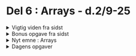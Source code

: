 # Del 6 : Arrays - d.2/9-25





[//]: # (-----------------------------------------------------------------------------------------------------------------------------)
[//]: # (--------------------------------------------VIGTIG VIDEN FRA SIDST-----------------------------------------------------------)
[//]: # (-----------------------------------------------------------------------------------------------------------------------------)


<details class="blue">
  <summary>Vigtig viden fra sidst</summary>

- hvad menes med "operander" og "operator"
- hvordan afgøres om to variabler er ens, med "sammenligningsoperatorer"
- hvad er "modulus"


</details>


[//]: # (-----------------------------------------------------------------------------------------------------------------------------)
[//]: # (--------------------------------------------------OPGAVE FRA SIDST-----------------------------------------------------------)
[//]: # (-----------------------------------------------------------------------------------------------------------------------------)


<details class="blue">
  <summary>Bonus opgave fra sidst</summary>

```
function setup() {
  createCanvas(400, 400);
}

function draw() {
  background(0, 5);
  noStroke();
  
  let x = frameCount%400
  
  let puls = 50*((frameCount/50|0)%2) + 200;
  
  let op_puls = -50*(((frameCount)%100)/99|0) 
  
  let ned_puls = 50*(((frameCount+50)%100)/99|0)
  
  rect(x, puls, 10, op_puls + ned_puls + 10 );
}

```

<pre class="blue">

Sådan skabes "puls"

f                 1  2  3  4 ... 49   50  51  52 .. 99  100 101 102

f/50              0  0  0  0 ... 0    1   1   1     1   2   2   2

(f/50)%2          0  0  0  0     0    1   1   1     1   0   0   0 

((f/50)%2)*50     0  0  0  0     0    50  50  50    50  0   0   0

Sådan skabes "op-puls"

f                 1  2  3  4 .. 49   50  51  52 .. 99  100 101 102

f%100             1  2  3  4 .. 49   50  51  52    99  0   1   2

(f%100)/99        0  0  0  0    0    0   0   0     1   0   0   0  

((f%100)/99)*50   0  0  0  0    0    0   0   0     50  0   0   0

OSV

</pre>

</details>

[//]: # (-----------------------------------------------------------------------------------------------------------------------------)
[//]: # (-----------------------------------------------------------------------------------------------------------------------------)
[//]: # (-----------------------------------------------------------------------------------------------------------------------------)
[//]: # (-----------------------------------------------------------------------------------------------------------------------------)
[//]: # (-----------------------------------------------------------------------------------------------------------------------------)
[//]: # (-----------------------------------------------------------------------------------------------------------------------------)
[//]: # (-----------------------------------------------------------------------------------------------------------------------------)
[//]: # (-----------------------------------------------------------------------------------------------------------------------------)
[//]: # (-----------------------------------------------------------------------------------------------------------------------------)
[//]: # (-----------------------------------------------------------------------------------------------------------------------------)


<details class="green">
  <summary>Nyt emne : Arrays</summary>

[//]: # (-----------------------------------------------------------------------------------------------------------------------------)
[//]: # (--------------------------------------------     A R R A Y S      -----------------------------------------------------------)
[//]: # (-----------------------------------------------------------------------------------------------------------------------------)

[//]: # (-----------------------------------------------------------------------------------------------------------------------------)
[//]: # (-------------------------------------------- Hvad er det          -----------------------------------------------------------)
[//]: # (-----------------------------------------------------------------------------------------------------------------------------)

<details class="blue">
  <summary>Hvad er et array </summary>

Et **array** er en liste af elementer. Hvert element har en **index** (placering), startende fra 0.

<table style="border-collapse: collapse; margin: 20px 0;">
  <tr>
    <th style="border: 1px solid #333; padding: 8px 12px; text-align: center;">Index</th>
    <th style="border: 1px solid #333; padding: 8px 12px; text-align: center;">0</th>
    <th style="border: 1px solid #333; padding: 8px 12px; text-align: center;">1</th>
    <th style="border: 1px solid #333; padding: 8px 12px; text-align: center;">2</th>
  </tr>
  <tr>
    <th style="border: 1px solid #333; padding: 8px 12px; text-align: center;">Element</th>
    <td style="border: 1px solid #333; padding: 8px 12px; text-align: center;">Saab</td>
    <td style="border: 1px solid #333; padding: 8px 12px; text-align: center;">Volvo</td>
    <td style="border: 1px solid #333; padding: 8px 12px; text-align: center;">BMW</td>
  </tr>
</table>

Koden til ovenstående ser således ud:

```js
let cars = ["Saab", "Volvo", "BMW"];
console.log(cars[0]); // Udskriver "Saab"
cars[2] = "Polestar"; // Ændrer indholdet af plads tre til værdien "Polestar"
console.log(cars[2]); // Udskriver "Polestar"
```

</details>



[//]: # (-----------------------------------------------------------------------------------------------------------------------------)
[//]: # (-------------------------------------------- Oprettelse           -----------------------------------------------------------)
[//]: # (-----------------------------------------------------------------------------------------------------------------------------)



<details class="blue">
  <summary>Oprettelse af arrays </summary>

<pre class="blue">
 let a = []             //skaber et tomt array 
 let a = new Array(4)   //skaber et tomt array med 4 pladser
</pre>

I javascript er et array altid dynamisk, dvs længde kan ændres </br>
I javascript kan et array indeholde alle slags datatyper </br>
Selve datatypen for arrays i javascript kaldes et "objekt"

</details>



[//]: # (-----------------------------------------------------------------------------------------------------------------------------)
[//]: # (-------------------------------------------- Initalisering        -----------------------------------------------------------)
[//]: # (-----------------------------------------------------------------------------------------------------------------------------)

<details class="blue">
  <summary>Initalisering af arrays </summary>

Med initalisering menes "første" værditildeling. </br>
Her kan man f.eks. gøre:

<pre class="blue">
 lat a = [0,0,0]                //skaber et array med tre nuller 
 let a = new Array(3).fill(0)   //samme som ovenfor
 lat a = ["Anders",3,8]         //skaber et array med tre elementer 
</pre>


</details>


[//]: # (-----------------------------------------------------------------------------------------------------------------------------)
[//]: # (-------------------------------------------- array som objekter   -----------------------------------------------------------)
[//]: # (-----------------------------------------------------------------------------------------------------------------------------)

<details class="blue">
  <summary>Objekter er arrays</summary>

Den overordnede datatype for arrays i javascript er objekter (vi kommer til at snakke mere om objekter senere).

Se eksemplet nedenfor på et simpelt objekt - jeg forsøger at anvende som et array:

<pre class="blue">
  
  let a = {navn:"Anders", alder: 46}; 
  a[1] = 1000; //
  
  console.log(a[1]);
  //selv om det ligner at jeg bruger objektet som et array 
  //oversættes 1 til string "1" og er bare en "property
  
  console.log(a.length); 
  //kan ikke lade sig gøre da a er objekt men ikke et array
</pre>





Nedenfor ses et array jeg anvender som et objekt

<pre class="blue">
  
  let a = [1,2,3];
  
  a["kat"] = "misser";
  
  console.log(a["kat"]);
  //udskriver misser

  console.log(a.length);
  //længden er dog stadig 3
</pre>

</details>

[//]: # (-----------------------------------------------------------------------------------------------------------------------------)
[//]: # (-------------------------------------------- array og for-loops       -----------------------------------------------------------)
[//]: # (-----------------------------------------------------------------------------------------------------------------------------)

<details class="blue">
  <summary>for-loops og arrays</summary>

  let a = [10,20,30];
  
  for(let i=0 ; i<a.length ; i++){
    console.log(i + " : " + a[i]) // printer index og derefter element  
  }
  
  for(let t in a){
    console.log(t)  // printer 0 1 2 som er index
  }
  
  for(let t of a){
    console.log(t) // printer 10 20 30 som en elementer
  }

<pre class="blue">
</pre>

</details>


[//]: # (-----------------------------------------------------------------------------------------------------------------------------)
[//]: # (-------------------------------------------- 2d arrays            -----------------------------------------------------------)
[//]: # (-----------------------------------------------------------------------------------------------------------------------------)

<details class="blue">
  <summary>2d arrays </summary>

  Det er vigtigt at nævne at der som sådan ikke eksisterer 2d arrays i js, men man kan lave arrays af arrays, og derved skabe det selv.

<pre class="blue">
  let a = [[11,21,31],[12,22,32],[13,23,33]];

  console.log( a[1][1]) //printer 22 ud
</pre>
  

 Oprettelse af et 2d array med 10 gange 10 0'er 
<pre class="blue">
 let a = []
 for(let i=0 ; i<10 ; i++){
  a[i] = [] 
  for(let j=0 ; j<10 ; j++){
    a[i][j] = 0  
  }
 }
</pre>

</details>



[//]: # (-----------------------------------------------------------------------------------------------------------------------------)
[//]: # (-------------------------------------------- smarte funktioner    -----------------------------------------------------------)
[//]: # (-----------------------------------------------------------------------------------------------------------------------------)

<details class="blue">
  <summary>Smarte funktioner til arrays</summary>

  Der er virkelig mange array funktioner ... her et par enkelte...

<pre class="blue">
// Opret et array
let arr = [1, 2, 3, 4];
console.log("Start:", arr);

// --- Tilføje og fjerne ---
arr.push(5);          // [1, 2, 3, 4, 5]
arr.pop();            // [1, 2, 3, 4]
arr.unshift(0);       // [0, 1, 2, 3, 4]
arr.shift();          // [1, 2, 3, 4]
console.log("Efter push/pop/unshift/shift:", arr);

// --- Søge og finde ---
console.log("Index af 3:", arr.indexOf(3)); // 2
console.log("Har vi 10?", arr.includes(10)); // false

// --- Andre nyttige ---
let kopi = arr.slice(1, 3);        // [2, 3] (original uændret)
arr.splice(1, 1, 9);               // [1, 9, 3, 4] (ændrer originalen)
let tekst = arr.join("-");         // "1-9-3-4"
let sorteret = [3, 1, 2].sort();   // [1, 2, 3]

console.log("Slice:", kopi);
console.log("Efter splice:", arr);
console.log("Join:", tekst);
console.log("Sorteret:", sorteret);

</pre>


<pre class="blue">
</pre>

</details>

[//]: # (-----------------------------------------------------------------------------------------------------------------------------)
[//]: # (-----------------------------------------------------------------------------------------------------------------------------)
[//]: # (-----------------------------------------------------------------------------------------------------------------------------)
[//]: # (-----------------------------------------------------------------------------------------------------------------------------)
[//]: # (-----------------------------------------------------------------------------------------------------------------------------)




</details>


[//]: # (-----------------------------------------------------------------------------------------------------------------------------)
[//]: # (-----------------------------------------------------------------------------------------------------------------------------)
[//]: # (-----------------------------------------------------------------------------------------------------------------------------)
[//]: # (-----------------------------------------------------------------------------------------------------------------------------)
[//]: # (-----------------------------------------------------------------------------------------------------------------------------)
[//]: # (-----------------------------------------------------------------------------------------------------------------------------)
[//]: # (--------------------------------------------     DAGENS OPGAVER    -----------------------------------------------------------)
[//]: # (-----------------------------------------------------------------------------------------------------------------------------)
[//]: # (-----------------------------------------------------------------------------------------------------------------------------)
[//]: # (-----------------------------------------------------------------------------------------------------------------------------)
[//]: # (-----------------------------------------------------------------------------------------------------------------------------)
[//]: # (-----------------------------------------------------------------------------------------------------------------------------)
[//]: # (-----------------------------------------------------------------------------------------------------------------------------)

[//]: # (-----------------------------------------------------------------------------------------------------------------------------)
[//]: # (-------------------------------------------- Hvad er det          -----------------------------------------------------------)
[//]: # (-----------------------------------------------------------------------------------------------------------------------------)


<details class="blue">
  <summary>Dagens opgaver </summary>

  ***Lav et 2D-array og tegn et skakbræt***
  - Opret et 8×8 array, hvor hver celle indeholder enten 0 eller 1.
  - 0 betyder hvid firkant
  - 1 betyder sort firkant
  - Brug en for-løkke inde i en anden for-løkke til at tegne "skakbrættet" ud fra arrayet.

  ***Søjlediagrams-opgaver***
  - Lav et array, der består af de første 20 tal i 10-tabellen (kort kode)
  - Visualiser arrayet som et søjlediagram vha. "rect"
  - Byt om på to random ellementer i arrayet vha. "random(0,20)|0"
  - Lav ombytningen hver gang man trykker på en knap (se tidsligere opgaver)

  ***Terningkast-simulering***
  - Lav et array med 20 tal, der repræsenterer terningkast (1–6).
  - Visualiser med søjler (rect) højde = tal * 20.
  - Find og marker den højeste værdi i arrayet (fx farv den rød).
  - Udvid: kast terninger igen, når man trykker på en knap, og opdater array + diagram.  

  ***Bonusopgave 1 - 2d grid*** 
  Prøv at undersøge følgende forskellige måder at lave et 2d array, se kode nedenfor.
  - Prøv at indsætte et 1-tal på en vilkårlig plads i "grid" og "grid2" 
  <pre class="blue">
  
  let grid    = new Array(40).fill(new Array(40).fill(0)); 
  
  let grid    = []
  for(let x = 0 ; x<40 ; x++){
    grid2[x] = new Array(40).fill(0);
  } 
  </pre>
  - Vælg én metode til at lave dit grid.
  - Tegn grid’et som et ternet område, hvor: 0 = hvid firkant og 1 = sort firkant
  - Brug mousePressed() til at ændre en celle fra 0 til 1 ud fra musens position (mouseX, mouseY).
  
  ***Bonusopgave 2 - slange fra "snake"*** 
  - Målet er at lave en "slange", som bevæger sig én firkant ad gangen, når man trykker på W, A, S, D.
  - Selve slangen skal bestå af et array hvor hvert elment indeholder koordinatsæt til en del af slangen


</details>